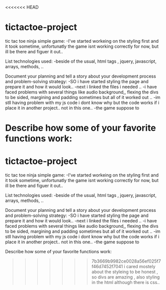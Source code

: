 <<<<<<< HEAD
# tictactoe-project

tic tac toe ninja simple game:
-I've started workeing on the styling first and it took sometime, 
unfortunatly the game isnt working correctly for now, but ill be there and figuer it out..

 List technologies used:
-beside of the usual, html tags , jquery, javascript, arrays, methods, ..

 Document your planning and tell a story about your development process and problem-solving strategy:
-SO i have started styling the page and prepare it and how it would look..
-next i linked the files i needed ..
-i have faced problems with several things like audio background,, flexing the divs to be sided, margining and padding sometimes but all of it worked out ..
-im stll having problem with my js code i dont know why but the code works if i place it in another project.. not in this one..
-the game suppose to 


 Describe how some of your favorite functions work:
=======
# tictactoe-project

tic tac toe ninja simple game:
-I've started workeing on the styling first and it took sometime, 
unfortunatly the game isnt working correctly for now, but ill be there and figuer it out..

 List technologies used:
-beside of the usual, html tags , jquery, javascript, arrays, methods, ..

 Document your planning and tell a story about your development process and problem-solving strategy:
-SO i have started styling the page and prepare it and how it would look..
-next i linked the files i needed ..
-i have faced problems with several things like audio background,, flexing the divs to be sided, margining and padding sometimes but all of it worked out ..
-im stll having problem with my js code i dont know why but the code works if i place it in another project.. not in this one..
-the game suppose to 


 Describe how some of your favorite functions work:
>>>>>>> 7b3669b9982ce0028a56ef025f7f46d7452f7041
 i cared mostely about the styleing to be honest , so divs are amazing , also styling in the html although there is css..